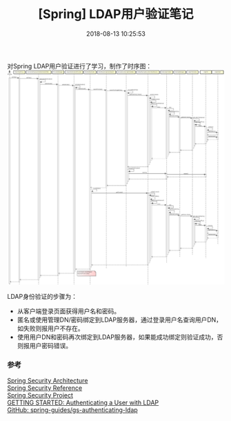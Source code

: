 ﻿---
title: '[Spring] LDAP用户验证笔记'
date: 2018-08-13 10:25:53
categories: 
- Service+JavaEE
- Spring
tags: 
- JavaEE
- spring
- security
- ldap
- Authentication
---

对Spring LDAP用户验证进行了学习，制作了时序图：
![Spring LDAP Authorization sequence diagram](/images/2018/08/SpringLdapAuth.png)

LDAP身份验证的步骤为：  
- 从客户端登录页面获得用户名和密码。  
- 匿名或使用管理DN/密码绑定到LDAP服务器，通过登录用户名查询用户DN，如失败则报用户不存在。  
- 使用用户DN和密码再次绑定到LDAP服务器，如果能成功绑定则验证成功，否则报用户密码错误。  

### 参考

[Spring Security Architecture](https://spring.io/guides/topicals/spring-security-architecture/)  
[Spring Security Reference](https://docs.spring.io/spring-security/site/docs/current/reference/htmlsingle/)  
[Spring Security Project](https://spring.io/projects/spring-security)  
[GETTING STARTED: Authenticating a User with LDAP](https://spring.io/guides/gs/authenticating-ldap/)  
[GitHub: spring-guides/gs-authenticating-ldap](https://github.com/spring-guides/gs-authenticating-ldap)  